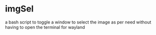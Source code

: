 # imgSel
a bash script to toggle a window to select the image as per need without having to open the terminal for wayland
